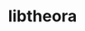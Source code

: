 ---
title: "libtheora"
layout: cache
categories: [package, develop]
meta: {"compilers": ["gcc@=11.1.0", "gcc@=11.4.0", "gcc@=9.4.0", "msvc@=19.39.33523", "oneapi@=2024.2.1"], "num_specs": 48, "num_specs_by_stack": {"data-vis-sdk": 11, "e4s": 16, "e4s-neoverse_v1": 2, "e4s-oneapi": 14, "e4s-power": 1, "e4s-rocm-external": 8, "root": 48, "windows-vis": 2}, "oss": ["ubuntu20.04", "ubuntu22.04", "windows10.0.20348"], "platforms": ["linux", "windows"], "stacks": ["data-vis-sdk", "e4s", "e4s-neoverse_v1", "e4s-oneapi", "e4s-power", "e4s-rocm-external", "root", "windows-vis"], "targets": ["neoverse_v1", "ppc64le", "x86_64", "x86_64_v3"], "versions": ["1.1.1"]}
spec_details: [{"compiler": "oneapi@=2024.2.1", "hash": "257tu6b36yf3byb6vhbhqprq5hzw6z62", "os": "ubuntu22.04", "platform": "linux", "size": "-", "stacks": ["root"], "target": "x86_64_v3", "variants": ["build_system=autotools", "~doc", "patches=d9bb5a9,e01511a,e01ef71,ff8478d"], "versions": ["1.1.1"]}, {"compiler": "gcc@=11.1.0", "hash": "2duc5hjpba3c3wluxn5rk2qalojzd5vs", "os": "ubuntu20.04", "platform": "linux", "size": "-", "stacks": ["data-vis-sdk", "root"], "target": "x86_64_v3", "variants": ["build_system=autotools", "~doc", "patches=d9bb5a9,e01511a,e01ef71,ff8478d"], "versions": ["1.1.1"]}, {"compiler": "oneapi@=2024.2.1", "hash": "2kmt76vmbwo4eh2w55l6fz5slvtntyan", "os": "ubuntu22.04", "platform": "linux", "size": "-", "stacks": ["e4s-oneapi", "root"], "target": "x86_64_v3", "variants": ["build_system=autotools", "~doc", "patches=d9bb5a9,e01511a,e01ef71,ff8478d"], "versions": ["1.1.1"]}, {"compiler": "oneapi@=2024.2.1", "hash": "2tcsw5ufkyzkdom5poaezbgkuccqrmwe", "os": "ubuntu22.04", "platform": "linux", "size": "-", "stacks": ["e4s-oneapi", "root"], "target": "x86_64_v3", "variants": ["build_system=autotools", "~doc", "patches=d9bb5a9,e01511a,e01ef71,ff8478d"], "versions": ["1.1.1"]}, {"compiler": "gcc@=11.1.0", "hash": "4eorckfwausxlok3i2eohlckevxqn62p", "os": "ubuntu20.04", "platform": "linux", "size": "-", "stacks": ["data-vis-sdk", "root"], "target": "x86_64_v3", "variants": ["build_system=autotools", "~doc", "patches=d9bb5a9,e01511a,e01ef71,ff8478d"], "versions": ["1.1.1"]}, {"compiler": "gcc@=11.4.0", "hash": "6e4jlz7nxtfvbw4rbeeksh5dwzntpgmr", "os": "ubuntu22.04", "platform": "linux", "size": "-", "stacks": ["e4s", "e4s-rocm-external", "root"], "target": "x86_64_v3", "variants": ["build_system=autotools", "~doc", "patches=d9bb5a9,e01511a,e01ef71,ff8478d"], "versions": ["1.1.1"]}, {"compiler": "gcc@=11.1.0", "hash": "6gapjbfvf3nzkhpq7di4wztny6js3wa5", "os": "ubuntu20.04", "platform": "linux", "size": "-", "stacks": ["data-vis-sdk", "root"], "target": "x86_64_v3", "variants": ["build_system=autotools", "~doc", "patches=d9bb5a9,e01511a,e01ef71,ff8478d"], "versions": ["1.1.1"]}, {"compiler": "gcc@=11.1.0", "hash": "a5vvwv7fdyrxl5poizjo6nw3w7vc23vs", "os": "ubuntu20.04", "platform": "linux", "size": "-", "stacks": ["data-vis-sdk", "root"], "target": "x86_64_v3", "variants": ["build_system=autotools", "~doc", "patches=d9bb5a9,e01511a,e01ef71,ff8478d"], "versions": ["1.1.1"]}, {"compiler": "gcc@=11.4.0", "hash": "bfagvqrvp5jxqoi2jysmpvqnh4hkqh63", "os": "ubuntu22.04", "platform": "linux", "size": "-", "stacks": ["e4s", "e4s-rocm-external", "root"], "target": "x86_64_v3", "variants": ["build_system=autotools", "~doc", "patches=d9bb5a9,e01511a,e01ef71,ff8478d"], "versions": ["1.1.1"]}, {"compiler": "msvc@=19.39.33523", "hash": "bjsvrwy5ttdo5ksn3ellp3zrfmxiafrn", "os": "windows10.0.20348", "platform": "windows", "size": "-", "stacks": ["root", "windows-vis"], "target": "x86_64", "variants": ["build_system=msbuild", "~doc", "patches=aeb6409,c311f2e,d9bb5a9,e01511a,e01ef71", "+static"], "versions": ["1.1.1"]}, {"compiler": "gcc@=11.1.0", "hash": "d4tu67trzy37xe4bhu74ckdox42gaoyn", "os": "ubuntu20.04", "platform": "linux", "size": "-", "stacks": ["data-vis-sdk", "root"], "target": "x86_64_v3", "variants": ["build_system=autotools", "~doc", "patches=d9bb5a9,e01511a,e01ef71,ff8478d"], "versions": ["1.1.1"]}, {"compiler": "gcc@=11.1.0", "hash": "d7e33j6w6vzidq4ijx22f5u2vc5yla5g", "os": "ubuntu20.04", "platform": "linux", "size": "-", "stacks": ["data-vis-sdk", "root"], "target": "x86_64_v3", "variants": ["build_system=autotools", "~doc", "patches=d9bb5a9,e01511a,e01ef71,ff8478d"], "versions": ["1.1.1"]}, {"compiler": "gcc@=11.4.0", "hash": "eehsf3qpekwhctd7jslwvobnghwjzkry", "os": "ubuntu22.04", "platform": "linux", "size": "-", "stacks": ["e4s-neoverse_v1", "root"], "target": "neoverse_v1", "variants": ["build_system=autotools", "~doc", "patches=d9bb5a9,e01511a,e01ef71,ff8478d"], "versions": ["1.1.1"]}, {"compiler": "gcc@=9.4.0", "hash": "efjlzugyrfn5dj3evwwfcizqa54uzpkp", "os": "ubuntu20.04", "platform": "linux", "size": "-", "stacks": ["e4s-power", "root"], "target": "ppc64le", "variants": ["build_system=autotools", "~doc", "patches=d9bb5a9,e01511a,e01ef71,ff8478d"], "versions": ["1.1.1"]}, {"compiler": "gcc@=11.4.0", "hash": "ezoervhdmdz3ajaduwub2x2qnjmmb7r3", "os": "ubuntu22.04", "platform": "linux", "size": "-", "stacks": ["e4s", "e4s-rocm-external", "root"], "target": "x86_64_v3", "variants": ["build_system=autotools", "~doc", "patches=d9bb5a9,e01511a,e01ef71,ff8478d"], "versions": ["1.1.1"]}, {"compiler": "gcc@=11.4.0", "hash": "f3snbuej6ho7ka6b3phqo2htf55duwkk", "os": "ubuntu22.04", "platform": "linux", "size": "-", "stacks": ["e4s", "root"], "target": "x86_64_v3", "variants": ["build_system=autotools", "~doc", "patches=d9bb5a9,e01511a,e01ef71,ff8478d"], "versions": ["1.1.1"]}, {"compiler": "oneapi@=2024.2.1", "hash": "fjl652mxxr4g5xm23xmzazsvllsc7cy7", "os": "ubuntu22.04", "platform": "linux", "size": "-", "stacks": ["e4s-oneapi", "root"], "target": "x86_64_v3", "variants": ["build_system=autotools", "~doc", "patches=d9bb5a9,e01511a,e01ef71,ff8478d"], "versions": ["1.1.1"]}, {"compiler": "oneapi@=2024.2.1", "hash": "fsqcu7kvjd3hsu5i7nayjqik4bnuosvg", "os": "ubuntu22.04", "platform": "linux", "size": "-", "stacks": ["root"], "target": "x86_64_v3", "variants": ["build_system=autotools", "~doc", "patches=d9bb5a9,e01511a,e01ef71,ff8478d"], "versions": ["1.1.1"]}, {"compiler": "gcc@=11.1.0", "hash": "hlfigklt2z3wmm3igca3s4wlggl2atya", "os": "ubuntu20.04", "platform": "linux", "size": "-", "stacks": ["data-vis-sdk", "root"], "target": "x86_64_v3", "variants": ["build_system=autotools", "~doc", "patches=d9bb5a9,e01511a,e01ef71,ff8478d"], "versions": ["1.1.1"]}, {"compiler": "oneapi@=2024.2.1", "hash": "hmlmlcohpkckfeijq7drayfpth6sknq6", "os": "ubuntu22.04", "platform": "linux", "size": "-", "stacks": ["e4s-oneapi", "root"], "target": "x86_64_v3", "variants": ["build_system=autotools", "~doc", "patches=d9bb5a9,e01511a,e01ef71,ff8478d"], "versions": ["1.1.1"]}, {"compiler": "oneapi@=2024.2.1", "hash": "j36hvdlwk5ay4nye655z76x6ceuslvyv", "os": "ubuntu22.04", "platform": "linux", "size": "-", "stacks": ["e4s-oneapi", "root"], "target": "x86_64_v3", "variants": ["build_system=autotools", "~doc", "patches=d9bb5a9,e01511a,e01ef71,ff8478d"], "versions": ["1.1.1"]}, {"compiler": "gcc@=11.4.0", "hash": "j5elaqa6p2vhr64acx37bdsjflzkueow", "os": "ubuntu22.04", "platform": "linux", "size": "-", "stacks": ["e4s", "root"], "target": "x86_64_v3", "variants": ["build_system=autotools", "~doc", "patches=d9bb5a9,e01511a,e01ef71,ff8478d"], "versions": ["1.1.1"]}, {"compiler": "oneapi@=2024.2.1", "hash": "jnhe3hhy2kp5z3ka6slwfcl4aliku4yf", "os": "ubuntu22.04", "platform": "linux", "size": "-", "stacks": ["e4s-oneapi", "root"], "target": "x86_64_v3", "variants": ["build_system=autotools", "~doc", "patches=d9bb5a9,e01511a,e01ef71,ff8478d"], "versions": ["1.1.1"]}, {"compiler": "gcc@=11.1.0", "hash": "mau6wkinkuopfoeibp5uo3ixksnvwj3a", "os": "ubuntu20.04", "platform": "linux", "size": "-", "stacks": ["data-vis-sdk", "root"], "target": "x86_64_v3", "variants": ["build_system=autotools", "~doc", "patches=d9bb5a9,e01511a,e01ef71,ff8478d"], "versions": ["1.1.1"]}, {"compiler": "gcc@=11.4.0", "hash": "mdh3mprxppsrhsonpcxenjr2gpnbxzrd", "os": "ubuntu22.04", "platform": "linux", "size": "-", "stacks": ["e4s", "e4s-rocm-external", "root"], "target": "x86_64_v3", "variants": ["build_system=autotools", "~doc", "patches=d9bb5a9,e01511a,e01ef71,ff8478d"], "versions": ["1.1.1"]}, {"compiler": "gcc@=11.1.0", "hash": "mflwd266erwiziwpx6szebc7ei2aspfb", "os": "ubuntu20.04", "platform": "linux", "size": "-", "stacks": ["data-vis-sdk", "root"], "target": "x86_64_v3", "variants": ["build_system=autotools", "~doc", "patches=d9bb5a9,e01511a,e01ef71,ff8478d"], "versions": ["1.1.1"]}, {"compiler": "oneapi@=2024.2.1", "hash": "mkf47pco4mkln6hs4bk27euvv2q3iulw", "os": "ubuntu22.04", "platform": "linux", "size": "-", "stacks": ["e4s-oneapi", "root"], "target": "x86_64_v3", "variants": ["build_system=autotools", "~doc", "patches=d9bb5a9,e01511a,e01ef71,ff8478d"], "versions": ["1.1.1"]}, {"compiler": "gcc@=11.4.0", "hash": "mr437crpfmfnps3atnfy7z2awbmkghn4", "os": "ubuntu22.04", "platform": "linux", "size": "-", "stacks": ["e4s", "e4s-rocm-external", "root"], "target": "x86_64_v3", "variants": ["build_system=autotools", "~doc", "patches=d9bb5a9,e01511a,e01ef71,ff8478d"], "versions": ["1.1.1"]}, {"compiler": "oneapi@=2024.2.1", "hash": "nozk67e6vrsl57vpbigqh6yzt6gbllxm", "os": "ubuntu22.04", "platform": "linux", "size": "-", "stacks": ["e4s-oneapi", "root"], "target": "x86_64_v3", "variants": ["build_system=autotools", "~doc", "patches=d9bb5a9,e01511a,e01ef71,ff8478d"], "versions": ["1.1.1"]}, {"compiler": "gcc@=11.4.0", "hash": "nusf3ag3jgxg64pbyrvxooyagobwmv6w", "os": "ubuntu22.04", "platform": "linux", "size": "-", "stacks": ["e4s", "root"], "target": "x86_64_v3", "variants": ["build_system=autotools", "~doc", "patches=d9bb5a9,e01511a,e01ef71,ff8478d"], "versions": ["1.1.1"]}, {"compiler": "gcc@=11.4.0", "hash": "o6437dxmvkfpzk2pt6yfecfcvid3xdrh", "os": "ubuntu22.04", "platform": "linux", "size": "-", "stacks": ["e4s", "root"], "target": "x86_64_v3", "variants": ["build_system=autotools", "~doc", "patches=d9bb5a9,e01511a,e01ef71,ff8478d"], "versions": ["1.1.1"]}, {"compiler": "oneapi@=2024.2.1", "hash": "oedjmyynxzsgcsaye4zjva7eozwaidum", "os": "ubuntu22.04", "platform": "linux", "size": "-", "stacks": ["e4s-oneapi", "root"], "target": "x86_64_v3", "variants": ["build_system=autotools", "~doc", "patches=d9bb5a9,e01511a,e01ef71,ff8478d"], "versions": ["1.1.1"]}, {"compiler": "gcc@=11.4.0", "hash": "ohypsmturonm6xoipf6ixixxnnaozclr", "os": "ubuntu22.04", "platform": "linux", "size": "-", "stacks": ["e4s", "e4s-rocm-external", "root"], "target": "x86_64_v3", "variants": ["build_system=autotools", "~doc", "patches=d9bb5a9,e01511a,e01ef71,ff8478d"], "versions": ["1.1.1"]}, {"compiler": "gcc@=11.4.0", "hash": "owtxuotkklfbbjsdthb2cceyjvjbe4dp", "os": "ubuntu22.04", "platform": "linux", "size": "-", "stacks": ["e4s", "root"], "target": "x86_64_v3", "variants": ["build_system=autotools", "~doc", "patches=d9bb5a9,e01511a,e01ef71,ff8478d"], "versions": ["1.1.1"]}, {"compiler": "gcc@=11.4.0", "hash": "oxp2nhgjte762wr22fwvxgcs5abzj42v", "os": "ubuntu22.04", "platform": "linux", "size": "-", "stacks": ["e4s", "root"], "target": "x86_64_v3", "variants": ["build_system=autotools", "~doc", "patches=d9bb5a9,e01511a,e01ef71,ff8478d"], "versions": ["1.1.1"]}, {"compiler": "oneapi@=2024.2.1", "hash": "p6iyayn7osxrxacdwnrnistd7t6a6dfh", "os": "ubuntu22.04", "platform": "linux", "size": "-", "stacks": ["e4s-oneapi", "root"], "target": "x86_64_v3", "variants": ["build_system=autotools", "~doc", "patches=d9bb5a9,e01511a,e01ef71,ff8478d"], "versions": ["1.1.1"]}, {"compiler": "oneapi@=2024.2.1", "hash": "p77asuvvbdsj2mvnu4cfdlud6gxb42o7", "os": "ubuntu22.04", "platform": "linux", "size": "-", "stacks": ["e4s-oneapi", "root"], "target": "x86_64_v3", "variants": ["build_system=autotools", "~doc", "patches=d9bb5a9,e01511a,e01ef71,ff8478d"], "versions": ["1.1.1"]}, {"compiler": "gcc@=11.4.0", "hash": "psj7x7kzvzhsh5uqvajxsueo2qnh2c3k", "os": "ubuntu22.04", "platform": "linux", "size": "-", "stacks": ["e4s", "e4s-rocm-external", "root"], "target": "x86_64_v3", "variants": ["build_system=autotools", "~doc", "patches=d9bb5a9,e01511a,e01ef71,ff8478d"], "versions": ["1.1.1"]}, {"compiler": "gcc@=11.4.0", "hash": "rrel6jmds2onj6vekpt3war7ubu6xaia", "os": "ubuntu22.04", "platform": "linux", "size": "-", "stacks": ["e4s", "root"], "target": "x86_64_v3", "variants": ["build_system=autotools", "~doc", "patches=d9bb5a9,e01511a,e01ef71,ff8478d"], "versions": ["1.1.1"]}, {"compiler": "gcc@=11.4.0", "hash": "scayi3heo7pajftonft5m7ny6te6olmd", "os": "ubuntu22.04", "platform": "linux", "size": "-", "stacks": ["e4s", "root"], "target": "x86_64_v3", "variants": ["build_system=autotools", "~doc", "patches=d9bb5a9,e01511a,e01ef71,ff8478d"], "versions": ["1.1.1"]}, {"compiler": "gcc@=11.4.0", "hash": "tlmttedl2lnkce4hhew47fnngozm6swh", "os": "ubuntu22.04", "platform": "linux", "size": "-", "stacks": ["e4s-neoverse_v1", "root"], "target": "neoverse_v1", "variants": ["build_system=autotools", "~doc", "patches=d9bb5a9,e01511a,e01ef71,ff8478d"], "versions": ["1.1.1"]}, {"compiler": "gcc@=11.1.0", "hash": "u6vxyfhjl3vmju55e4bnkmjmvocr2xni", "os": "ubuntu20.04", "platform": "linux", "size": "-", "stacks": ["data-vis-sdk", "root"], "target": "x86_64_v3", "variants": ["build_system=autotools", "~doc", "patches=d9bb5a9,e01511a,e01ef71,ff8478d"], "versions": ["1.1.1"]}, {"compiler": "oneapi@=2024.2.1", "hash": "wokxnrcnzkm5jeqwlpalhbofprc2svs4", "os": "ubuntu22.04", "platform": "linux", "size": "-", "stacks": ["e4s-oneapi", "root"], "target": "x86_64_v3", "variants": ["build_system=autotools", "~doc", "patches=d9bb5a9,e01511a,e01ef71,ff8478d"], "versions": ["1.1.1"]}, {"compiler": "oneapi@=2024.2.1", "hash": "xbna5n3qzumdwiwqaxu7joubtnawcigl", "os": "ubuntu22.04", "platform": "linux", "size": "-", "stacks": ["e4s-oneapi", "root"], "target": "x86_64_v3", "variants": ["build_system=autotools", "~doc", "patches=d9bb5a9,e01511a,e01ef71,ff8478d"], "versions": ["1.1.1"]}, {"compiler": "oneapi@=2024.2.1", "hash": "ytfslbqznhyiyytohw4p5d7yo5xhthx6", "os": "ubuntu22.04", "platform": "linux", "size": "-", "stacks": ["e4s-oneapi", "root"], "target": "x86_64_v3", "variants": ["build_system=autotools", "~doc", "patches=d9bb5a9,e01511a,e01ef71,ff8478d"], "versions": ["1.1.1"]}, {"compiler": "gcc@=11.1.0", "hash": "yvlnum7zjwk23kcdogv6ciga6nv7spsf", "os": "ubuntu20.04", "platform": "linux", "size": "-", "stacks": ["data-vis-sdk", "root"], "target": "x86_64_v3", "variants": ["build_system=autotools", "~doc", "patches=d9bb5a9,e01511a,e01ef71,ff8478d"], "versions": ["1.1.1"]}, {"compiler": "msvc@=19.39.33523", "hash": "zbbju5fnnxzjdj2ax7brx6wxn2s2rv6y", "os": "windows10.0.20348", "platform": "windows", "size": "-", "stacks": ["root", "windows-vis"], "target": "x86_64", "variants": ["build_system=msbuild", "~doc", "patches=c25ad6a,d9bb5a9,e01511a,e01ef71,ff8478d", "+static"], "versions": ["1.1.1"]}, {"compiler": "gcc@=11.4.0", "hash": "zqrhcn5s7n5aqvatomf5ldj6oo7mbxcn", "os": "ubuntu22.04", "platform": "linux", "size": "-", "stacks": ["e4s", "e4s-rocm-external", "root"], "target": "x86_64_v3", "variants": ["build_system=autotools", "~doc", "patches=d9bb5a9,e01511a,e01ef71,ff8478d"], "versions": ["1.1.1"]}]
---